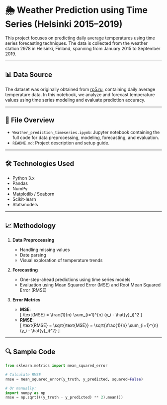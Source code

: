 # 🌦️ Weather Prediction using Time Series (Helsinki 2015–2019)

This project focuses on predicting daily average temperatures using time series forecasting techniques. The data is collected from the weather station 2978 in Helsinki, Finland, spanning from January 2015 to September 2019.

---

## 📊 Data Source

The dataset was originally obtained from [rp5.ru](http://rp5.ru/), containing daily average temperature data. In this notebook, we analyze and forecast temperature values using time series modeling and evaluate prediction accuracy.

---

## 📁 File Overview

- `Weather_prediction_timeseries.ipynb`: Jupyter notebook containing the full code for data preprocessing, modeling, forecasting, and evaluation.
- `README.md`: Project description and setup guide.

---

## 🛠️ Technologies Used

- Python 3.x
- Pandas
- NumPy
- Matplotlib / Seaborn
- Scikit-learn
- Statsmodels

---

## 📈 Methodology

1. **Data Preprocessing**  
   - Handling missing values  
   - Date parsing  
   - Visual exploration of temperature trends  

2. **Forecasting**  
   - One-step-ahead predictions using time series models  
   - Evaluation using Mean Squared Error (MSE) and Root Mean Squared Error (RMSE)

3. **Error Metrics**
   - **MSE**:  
     \[
     \text{MSE} = \frac{1}{n} \sum_{i=1}^{n} (y_i - \hat{y}_i)^2
     \]
   - **RMSE**:  
     \[
     \text{RMSE} = \sqrt{\text{MSE}} = \sqrt{\frac{1}{n} \sum_{i=1}^{n} (y_i - \hat{y}_i)^2}
     \]

---

## 🔍 Sample Code

```python
from sklearn.metrics import mean_squared_error

# Calculate RMSE
rmse = mean_squared_error(y_truth, y_predicted, squared=False)

# Or manually:
import numpy as np
rmse = np.sqrt(((y_truth - y_predicted) ** 2).mean())
